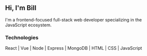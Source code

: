 ## Hi, I'm Bill

I'm a frontend-focused full-stack web developer specializing in the JavaScript ecosystem.

### Technologies

React | Vue | Node | Express | MongoDB | HTML | CSS | JavaScript

